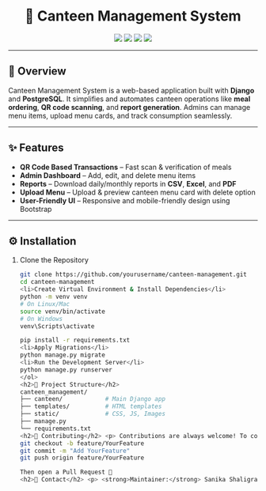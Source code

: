 <h1 align="center">🍴 Canteen Management System</h1>

<p align="center">
  <img src="https://img.shields.io/badge/Django-3.2-green?logo=django&logoColor=white" />
  <img src="https://img.shields.io/badge/PostgreSQL-13-blue?logo=postgresql&logoColor=white" />
  <img src="https://img.shields.io/badge/Bootstrap-5-purple?logo=bootstrap&logoColor=white" />
  <img src="https://img.shields.io/badge/Python-3.10-yellow?logo=python&logoColor=white" />
</p>

---

<h2>📖 Overview</h2>
<p>
Canteen Management System is a web-based application built with <strong>Django</strong> and <strong>PostgreSQL</strong>.  
It simplifies and automates canteen operations like <strong>meal ordering</strong>, <strong>QR code scanning</strong>, and <strong>report generation</strong>.  
Admins can manage menu items, upload menu cards, and track consumption seamlessly.
</p>

---

<h2>✨ Features</h2>
<ul>
  <li><strong>QR Code Based Transactions</strong> – Fast scan & verification of meals</li>
  <li><strong>Admin Dashboard</strong> – Add, edit, and delete menu items</li>
  <li><strong>Reports</strong> – Download daily/monthly reports in <strong>CSV</strong>, <strong>Excel</strong>, and <strong>PDF</strong></li>
  <li><strong>Upload Menu</strong> – Upload & preview canteen menu card with delete option</li>
  <li><strong>User-Friendly UI</strong> – Responsive and mobile-friendly design using Bootstrap</li>
</ul>

---

<h2>⚙️ Installation</h2>
<ol>
  <li>Clone the Repository</li>

```bash
git clone https://github.com/yourusername/canteen-management.git
cd canteen-management
<li>Create Virtual Environment & Install Dependencies</li>
python -m venv venv
# On Linux/Mac
source venv/bin/activate
# On Windows
venv\Scripts\activate

pip install -r requirements.txt
<li>Apply Migrations</li>
python manage.py migrate
<li>Run the Development Server</li>
python manage.py runserver
</ol>
<h2>📂 Project Structure</h2>
canteen_management/
├── canteen/            # Main Django app
├── templates/          # HTML templates
├── static/             # CSS, JS, Images
├── manage.py
└── requirements.txt
<h2>🤝 Contributing</h2> <p> Contributions are always welcome! To contribute, fork the repository and create a feature branch: </p>
git checkout -b feature/YourFeature
git commit -m "Add YourFeature"
git push origin feature/YourFeature

Then open a Pull Request 🚀
<h2>📧 Contact</h2> <p> <strong>Maintainer:</strong> Sanika Shaligram <br> <strong>Email:</strong> shaligramsanika@gmail.com </p> 
